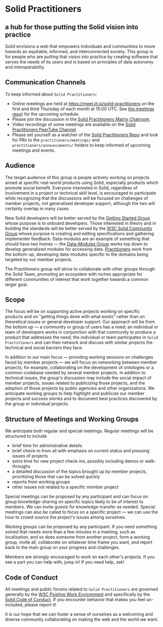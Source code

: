 # Solid Practitioners

## a hub for those putting the Solid vision into practice

Solid envisions a web that empowers individuals and communities to move towards an equitable, informed, and interconnected society.  This group is for people who are putting that vision into practice by creating software that serves the needs of its users and is based on principles of data autonomy and interoperability.

## Communication Channels

To keep informed about `Solid Practitioners`:
* Online meetings are held at https://meet.jit.si/solid-practitioners on the first and third Thursday of each month at 15:00 UTC.  See [the meetings repo](https://github.com/solid-contrib/practitioners/tree/main/meetings)) for the upcoming schedule.
* Please join the discussion in the [Solid Practitioners Matrix Chatroom](https://matrix.to/#/#solid-practitioners:matrix.org).
* Video recordings of some meetings are available on the [Solid Practitioners PeerTube Channel](https://spectra.video/c/solid_practitioners/videos).
* Please set yourself as a watcher of the [Solid Practitioners Repo](https://github.com/solid-contrib/practitioners) and look for PRs to the `practitioners/meetings/` and `practitioners/announcements/` folders to keep informed of upcoming meetings and events.

## Audience

The target audience of this group is people actively working on projects aimed at specific real-world products using Solid, especially products which promote social benefit.  Everyone interested in Solid, regardless of involvement in a project or technical skill level, is encouraged to participate while recognizing  that the discussions will be focused on challenges of member projects, not generalized developer support, although the two will certainly overlap in many cases.

New Solid developers will be better served by the [Getting Started Group](https://github.com/solid-contrib/getting-started) whose purpose is to onboard developers.  Those interested in theory and in building the standards will be better served by the [W3C Solid Community Group](https://www.w3.org/community/solid/) whose purpose is creating and editing specifications and gathering implementer feedback. Data-modules are an example of something that should have two homes — the [Data-Modules Group](https://github.com/solid-contrib/data-modules) works top down to develop generalized modules for accessing data.  [Practitioners](https://github.com/solid-contrib/practitioners) work from the bottom-up, developing data-modules specific to the domains being targeted by our member projects.

The Practitioners group will strive to collaborate with other groups through the Solid Team, promoting an ecosystem with niches appropriate for different communities of interest that work together towards a common larger goal.

## Scope

The focus will be on supporting active projects working on specific products and on "getting things done with what exists" rather than on theoretical issues or general developer support. Our approach will be from the bottom up — a community or group of users has a need; an individual or team of developers works in conjunction with that community to produce a product that addresses the need; the individual or team participates in `Solid Practitioners` and can then network and discuss with similar projects the technical and social barriers they face.

In addition to our main focus — providing working sessions on challenges faced by member projects — we will focus on networking between member projects; for example, collaborating on the development of ontologies or a common codebase needed by several member projects. In addition to technical issues, the group's discussion may include the social impact of member projects, issues related to publicizing those projects, and the adoption of those projects by public agencies and other organizations.  We anticipate working groups to help highlight and publicize our member projects and success stories and to document best practices discovered by the group or individual projects.

## Structure of Meetings and Working Groups

We anticipate both regular and special meetings.  Regular meetings will be structured to include

  * brief time for administrative details
  * brief check-in from all with emphasis on current status and pressing issues of projects
  * extra time for new project check-ins, possibly including demos or walk-throughs
  * a detailed discussion of the topics brought up by member projects, prioritizing those that can be solved quickly
  * reports from working groups
  * other issues not related to a specific member project

Special meetings can be proposed by any participant and can focus on group knowledge-sharing on specific topics likely to be of interest to members.  We can invite guests for knowledge-transfer as needed.  Special meetings can also be called to focus on a specific project — we can use the hour to crowd-source the project's issues among ourselves.

Working groups can be proposed by any participant.  If you need something solved that needs more than a few minutes in a meeting, such as localization, and so does someone from another project, form a working group, invite all, collaborate on whatever time frame you want, and report back to the main group on your progress and challenges.

Members are strongly encouraged to work on each other's projects.  If you see a part you can help with, jump in!  If you need help, ask!

## Code of Conduct

All meetings and public forums related to `Solid Practitioners` are governed generally by the [W3C Positive Work Environment](https://www.w3.org/Consortium/cepc/) and specifically by the [Solid Code of Conduct](https://github.com/solid/process/blob/main/code-of-conduct.md).  If you encounter behavior that makes you feel un-included, please report it!

It is our hope that we can foster a sense of ourselves as a welcoming and diverse community collaborating on making the web and the world we want.
